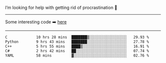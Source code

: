 I’m looking for help with getting rid of procrastination 🤔

-----

Some interesting code :arrow_right: [here](https://github.com/zhen8838/playground)

-----

<!--START_SECTION:waka-->

```txt
C             10 hrs 28 mins  ███████▒░░░░░░░░░░░░░░░░░   29.93 %
Python        9 hrs 43 mins   ███████░░░░░░░░░░░░░░░░░░   27.78 %
C++           5 hrs 55 mins   ████▒░░░░░░░░░░░░░░░░░░░░   16.91 %
C#            2 hrs 42 mins   ██░░░░░░░░░░░░░░░░░░░░░░░   07.74 %
YAML          58 mins         ▓░░░░░░░░░░░░░░░░░░░░░░░░   02.76 %
```

<!--END_SECTION:waka-->

<!--
**zhen8838/zhen8838** is a ✨ _special_ ✨ repository because its `README.md` (this file) appears on your GitHub profile.

Here are some ideas to get you started:

- 🔭 I’m currently working on ...
- 🌱 I’m currently learning ...
- 👯 I’m looking to collaborate on ...
 ...
- 💬 Ask me about ...
- 📫 How to reach me: ...
- 😄 Pronouns: ...
- ⚡ Fun fact: ...
-->
